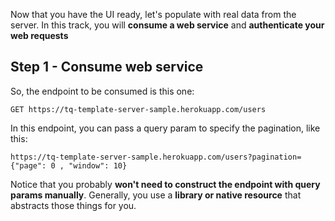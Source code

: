 Now that you have the UI ready, let's populate with real data from the server. 
In this track, you will **consume a web service** and **authenticate your web requests**

## Step 1 - Consume web service

So, the endpoint to be consumed is this one:

```
GET https://tq-template-server-sample.herokuapp.com/users
```

In this endpoint, you can pass a query param to specify the pagination, like this:

```
https://tq-template-server-sample.herokuapp.com/users?pagination={"page": 0 , "window": 10}
```

Notice that you probably **won't need to construct the endpoint with query params manually**. Generally, you use a **library or native resource** that abstracts those things for you.
